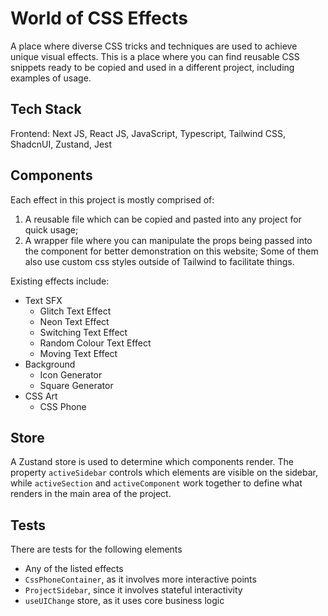 # World of CSS Effects

A place where diverse CSS tricks and techniques are used to achieve unique visual effects. This is a place where you can find reusable CSS snippets ready to be copied and used in a different project, including examples of usage.

## Tech Stack

Frontend: Next JS, React JS, JavaScript, Typescript, Tailwind CSS, ShadcnUI, Zustand, Jest

## Components

Each effect in this project is mostly comprised of:

1. A reusable file which can be copied and pasted into any project for quick usage;
2. A wrapper file where you can manipulate the props being passed into the component for better demonstration on this website;
   Some of them also use custom css styles outside of Tailwind to facilitate things.

Existing effects include:

- Text SFX
  - Glitch Text Effect
  - Neon Text Effect
  - Switching Text Effect
  - Random Colour Text Effect
  - Moving Text Effect
- Background
  - Icon Generator
  - Square Generator
- CSS Art
  - CSS Phone

## Store

A Zustand store is used to determine which components render. The property `activeSidebar` controls which elements are visible on the sidebar, while `activeSection` and `activeComponent` work together to define what renders in the main area of the project.

## Tests

There are tests for the following elements

- Any of the listed effects
- `CssPhoneContainer`, as it involves more interactive points
- `ProjectSidebar`, since it involves stateful interactivity
- `useUIChange` store, as it uses core business logic
